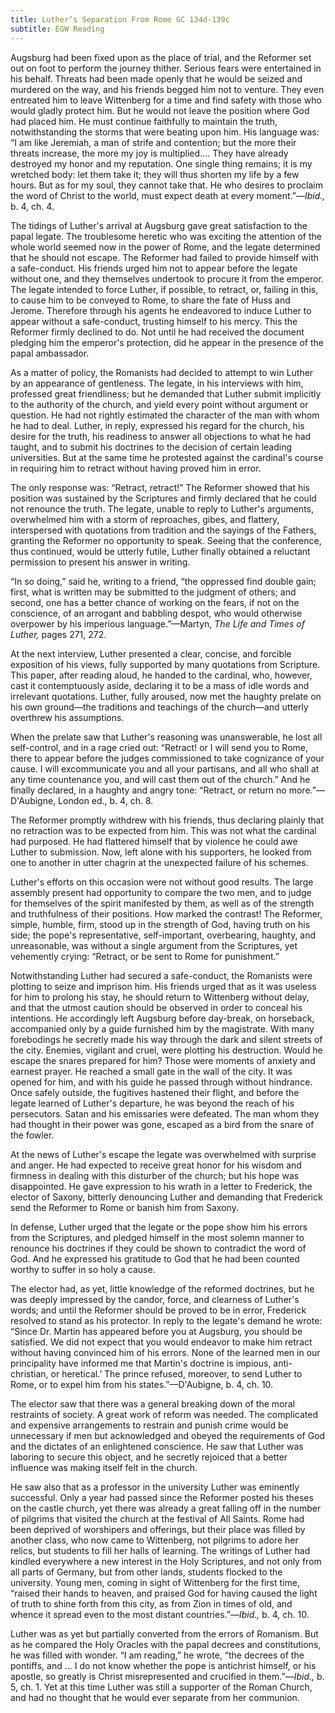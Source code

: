 ```yaml
---
title: Luther’s Separation From Rome GC 134d-139c
subtitle: EGW Reading
---
```


Augsburg had been fixed upon as the place of trial, and the Reformer set out on foot to perform the journey thither. Serious fears were entertained in his behalf. Threats had been made openly that he would be seized and murdered on the way, and his friends begged him not to venture. They even entreated him to leave Wittenberg for a time and find safety with those who would gladly protect him. But he would not leave the position where God had placed him. He must continue faithfully to maintain the truth, notwithstanding the storms that were beating upon him. His language was: “I am like Jeremiah, a man of strife and contention; but the more their threats increase, the more my joy is multiplied.... They have already destroyed my honor and my reputation. One single thing remains; it is my wretched body: let them take it; they will thus shorten my life by a few hours. But as for my soul, they cannot take that. He who desires to proclaim the word of Christ to the world, must expect death at every moment.”—_Ibid.,_ b. 4, ch. 4.

The tidings of Luther's arrival at Augsburg gave great satisfaction to the papal legate. The troublesome heretic who was exciting the attention of the whole world seemed now in the power of Rome, and the legate determined that he should not escape. The Reformer had failed to provide himself with a safe-conduct. His friends urged him not to appear before the legate without one, and they themselves undertook to procure it from the emperor. The legate intended to force Luther, if possible, to retract, or, failing in this, to cause him to be conveyed to Rome, to share the fate of Huss and Jerome. Therefore through his agents he endeavored to induce Luther to appear without a safe-conduct, trusting himself to his mercy. This the Reformer firmly declined to do. Not until he had received the document pledging him the emperor's protection, did he appear in the presence of the papal ambassador.

As a matter of policy, the Romanists had decided to attempt to win Luther by an appearance of gentleness. The legate, in his interviews with him, professed great friendliness; but he demanded that Luther submit implicitly to the authority of the church, and yield every point without argument or question. He had not rightly estimated the character of the man with whom he had to deal. Luther, in reply, expressed his regard for the church, his desire for the truth, his readiness to answer all objections to what he had taught, and to submit his doctrines to the decision of certain leading universities. But at the same time he protested against the cardinal's course in requiring him to retract without having proved him in error.

The only response was: “Retract, retract!” The Reformer showed that his position was sustained by the Scriptures and firmly declared that he could not renounce the truth. The legate, unable to reply to Luther's arguments, overwhelmed him with a storm of reproaches, gibes, and flattery, interspersed with quotations from tradition and the sayings of the Fathers, granting the Reformer no opportunity to speak. Seeing that the conference, thus continued, would be utterly futile, Luther finally obtained a reluctant permission to present his answer in writing.

“In so doing,” said he, writing to a friend, “the oppressed find double gain; first, what is written may be submitted to the judgment of others; and second, one has a better chance of working on the fears, if not on the conscience, of an arrogant and babbling despot, who would otherwise overpower by his imperious language.”—Martyn, _The Life and Times of Luther,_ pages 271, 272.

At the next interview, Luther presented a clear, concise, and forcible exposition of his views, fully supported by many quotations from Scripture. This paper, after reading aloud, he handed to the cardinal, who, however, cast it contemptuously aside, declaring it to be a mass of idle words and irrelevant quotations. Luther, fully aroused, now met the haughty prelate on his own ground—the traditions and teachings of the church—and utterly overthrew his assumptions.

When the prelate saw that Luther's reasoning was unanswerable, he lost all self-control, and in a rage cried out: “Retract! or I will send you to Rome, there to appear before the judges commissioned to take cognizance of your cause. I will excommunicate you and all your partisans, and all who shall at any time countenance you, and will cast them out of the church.” And he finally declared, in a haughty and angry tone: “Retract, or return no more.”—D'Aubigne, London ed., b. 4, ch. 8.

The Reformer promptly withdrew with his friends, thus declaring plainly that no retraction was to be expected from him. This was not what the cardinal had purposed. He had flattered himself that by violence he could awe Luther to submission. Now, left alone with his supporters, he looked from one to another in utter chagrin at the unexpected failure of his schemes.

Luther's efforts on this occasion were not without good results. The large assembly present had opportunity to compare the two men, and to judge for themselves of the spirit manifested by them, as well as of the strength and truthfulness of their positions. How marked the contrast! The Reformer, simple, humble, firm, stood up in the strength of God, having truth on his side; the pope's representative, self-important, overbearing, haughty, and unreasonable, was without a single argument from the Scriptures, yet vehemently crying: “Retract, or be sent to Rome for punishment.”

Notwithstanding Luther had secured a safe-conduct, the Romanists were plotting to seize and imprison him. His friends urged that as it was useless for him to prolong his stay, he should return to Wittenberg without delay, and that the utmost caution should be observed in order to conceal his intentions. He accordingly left Augsburg before day-break, on horseback, accompanied only by a guide furnished him by the magistrate. With many forebodings he secretly made his way through the dark and silent streets of the city. Enemies, vigilant and cruel, were plotting his destruction. Would he escape the snares prepared for him? Those were moments of anxiety and earnest prayer. He reached a small gate in the wall of the city. It was opened for him, and with his guide he passed through without hindrance. Once safely outside, the fugitives hastened their flight, and before the legate learned of Luther's departure, he was beyond the reach of his persecutors. Satan and his emissaries were defeated. The man whom they had thought in their power was gone, escaped as a bird from the snare of the fowler.

At the news of Luther's escape the legate was overwhelmed with surprise and anger. He had expected to receive great honor for his wisdom and firmness in dealing with this disturber of the church; but his hope was disappointed. He gave expression to his wrath in a letter to Frederick, the elector of Saxony, bitterly denouncing Luther and demanding that Frederick send the Reformer to Rome or banish him from Saxony.

In defense, Luther urged that the legate or the pope show him his errors from the Scriptures, and pledged himself in the most solemn manner to renounce his doctrines if they could be shown to contradict the word of God. And he expressed his gratitude to God that he had been counted worthy to suffer in so holy a cause.

The elector had, as yet, little knowledge of the reformed doctrines, but he was deeply impressed by the candor, force, and clearness of Luther's words; and until the Reformer should be proved to be in error, Frederick resolved to stand as his protector. In reply to the legate's demand he wrote: “Since Dr. Martin has appeared before you at Augsburg, you should be satisfied. We did not expect that you would endeavor to make him retract without having convinced him of his errors. None of the learned men in our principality have informed me that Martin's doctrine is impious, anti-christian, or heretical.’ The prince refused, moreover, to send Luther to Rome, or to expel him from his states.”—D'Aubigne, b. 4, ch. 10.

The elector saw that there was a general breaking down of the moral restraints of society. A great work of reform was needed. The complicated and expensive arrangements to restrain and punish crime would be unnecessary if men but acknowledged and obeyed the requirements of God and the dictates of an enlightened conscience. He saw that Luther was laboring to secure this object, and he secretly rejoiced that a better influence was making itself felt in the church.

He saw also that as a professor in the university Luther was eminently successful. Only a year had passed since the Reformer posted his theses on the castle church, yet there was already a great falling off in the number of pilgrims that visited the church at the festival of All Saints. Rome had been deprived of worshipers and offerings, but their place was filled by another class, who now came to Wittenberg, not pilgrims to adore her relics, but students to fill her halls of learning. The writings of Luther had kindled everywhere a new interest in the Holy Scriptures, and not only from all parts of Germany, but from other lands, students flocked to the university. Young men, coming in sight of Wittenberg for the first time, “raised their hands to heaven, and praised God for having caused the light of truth to shine forth from this city, as from Zion in times of old, and whence it spread even to the most distant countries.”—_Ibid.,_ b. 4, ch. 10.

Luther was as yet but partially converted from the errors of Romanism. But as he compared the Holy Oracles with the papal decrees and constitutions, he was filled with wonder. “I am reading,” he wrote, “the decrees of the pontiffs, and ... I do not know whether the pope is antichrist himself, or his apostle, so greatly is Christ misrepresented and crucified in them.”—_Ibid.,_ b. 5, ch. 1. Yet at this time Luther was still a supporter of the Roman Church, and had no thought that he would ever separate from her communion.